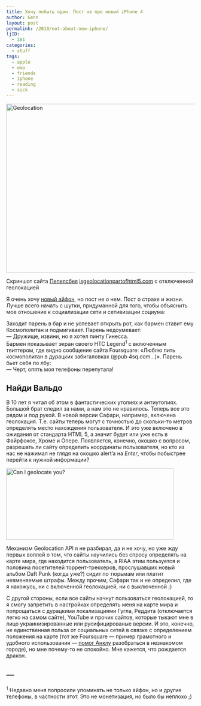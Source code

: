 ```yaml
---
title: Хочу побыть один. Пост не про новый iPhone 4
author: Genn
layout: post
permalink: /2010/not-about-new-iphone/
ljID:
  - 381
categories:
  - stuff
tags:
  - apple
  - emo
  - friends
  - iphone
  - reading
  - sick
---
```

<img src="http://mega.genn.org/=^_^=/uploads/2010/06/geolocation.png" alt="Geolocation" width="636" height="450" />

<p class="imgdesc">
  Скриншот сайта <a href="http://pepelsbey.net/">Пепелсбея</a> <a href="http://isgeolocationpartofhtml5.com/">isgeolocationpartofhtml5.com</a> с отключенной геолокацией
</p>

Я очень хочу [новый айфон][1], но пост не о нем. Пост о страхе и жизни. Лучше всего начать с шутки, придуманной для того, чтобы объяснить мое отношение к социализации сети и сетивизации социума:

Заходит парень в бар и не успевает открыть рот, как бармен ставит ему Космополитан и подмигивает. Парень недоумевает:  
— Дружище, извини, но я хотел пинту Гинесса.  
Бармен показывает экран своего HTC Legend<sup>1</sup> с включенным твиттером, где видно сообщение сайта Foursquare: «Люблю пить космополитан в дурацких забигаловках (@pub 4sq.com…)». Парень бьет себя по лбу:  
— Черт, опять моя телефоны перепутала! <!--more-->

## Найди Вальдо

В 10 лет я читал об этом в фантастических утопиях и антиутопиях. Большой брат следил за нами, а нам это не нравилось. Теперь все это рядом и под рукой. В новой версии Сафари, например, включена геолокация. Т.е. сайты теперь могут с точностью до скольки-то метров определять место нахождения пользователя. И это уже включено в ожидания от стандарта HTML 5, а значит будет или уже есть в Файрфоксе, Хроме и Опере. Появляется, конечно, окошко с вопросом, разрешать ли сайту определить координаты пользователя, но кто из нас не нажимал не глядя на окошко alert&#8217;a на *Enter*, чтобы побыстрее перейти к нужной информации? 

<img src="http://mega.genn.org/=^_^=/uploads/2010/06/canIgeolocateyou.png" alt="Can I geolocate you?" width="447" height="191" />

Механизм Geolocation API я не разбирал, да и не хочу, но уже жду первых воплей о том, что сайты научились без спросу определять на карте мира, где находится пользователь, а RIAA этим пользуется и половина посетителей торрент-треккеров, прослушавших новый альбом Daft Punk (когда уже?) сидит по тюрьмам или платит невменяемые штрафы. Между прочим, Сафари так и не определил, где я нахожусь, ни с включенной геолокацией, ни с выключенной ;)

С другой стороны, если все сайты начнут пользоваться геолокацией, то я смогу запретить в настройках определять меня на карте мира и попрощаться с дурацкими локализациями Гугла, Реддита (отключается легко на самом сайте), YouTube и прочих сайтов, которые тыкают мне в лицо украинизированные или русифицированые версии. И это, конечно, не единственная польза от социальных сетей в связке с определением положения на карте (тот же Foursquare — пример грамотного и удобного использования — [помог Анклу][2] разобраться в незнакомом городе), но мне почему-то не спокойно. Мне кажется, что рождается дракон.

## —

<sup>1</sup> Недавно меня попросили упоминать не только айфон, но и другие телефоны, в частности этот. Это не монетизация, но было бы неплохо ;)

 [1]: http://www.apple.com/iphone/
 [2]: http://twitter.com/ankl/status/15658199726